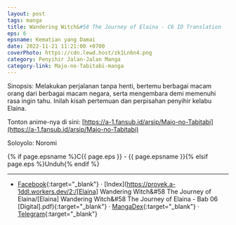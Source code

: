```yaml
---
layout: post
tags: manga
title: Wandering Witch&#58 The Journey of Elaina - C6 ID Translation
eps: 6
epsname: Kematian yang Damai
date: 2022-11-21 11:21:00 +0700
coverPhoto: https://cdn.lewd.host/zk1Ln6n4.png
category: Penyihir Jalan-Jalan Manga
category-link: Majo-no-Tabitabi-manga
---
```


Sinopsis: Melakukan perjalanan tanpa henti, bertemu berbagai macam orang dari berbagai macam negara, serta mengembara demi memenuhi rasa ingin tahu. Inilah kisah pertemuan dan perpisahan penyihir kelabu Elaina.

Tonton anime-nya di sini: [https://a-1.fansub.id/arsip/Majo-no-Tabitabi](https://a-1.fansub.id/arsip/Majo-no-Tabitabi)

Soloyolo: Noromi

{% if page.epsname %}C{{ page.eps }} - {{ page.epsname }}{% elsif page.eps %}Unduh{% endif %}

---
- [Facebook](https://www.facebook.com/a1fansub/posts/pfbid0CHSVqW4h4kv7wdMDHWQV9gq7yGLnE5dS8HR4vCPpBzg7ixTiVTRo19tSsd5arAYYl){:target="_blank"} &middot; [Index](https://proyek.a-1ddl.workers.dev/2:/[Elaina] Wandering Witch&#58 The Journey of Elaina/[Elaina] Wandering Witch&#58 The Journey of Elaina - Bab 06 [Digital].pdf){:target="_blank"} &middot; [MangaDex](https://mangadex.org/chapter/b26dd6ef-3119-4f29-a323-ab88efd4b559){:target="_blank"} &middot; [Telegram](https://t.me/a1fansubweeklies/223){:target="_blank"}